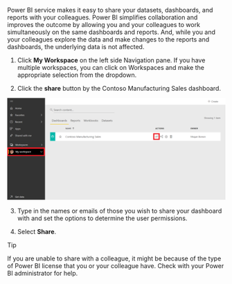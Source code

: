 Power BI service makes it easy to share your datasets, dashboards, and reports with your colleagues. Power BI simplifies collaboration and improves the outcome by allowing you and your colleagues to work simultaneously on the same dashboards and reports. And, while you and your colleagues explore the data and make changes to the reports and dashboards, the underlying data is not affected.

1. Click **My Workspace** on the left side Navigation pane. If you have multiple workspaces, you can click on Workspaces and make the appropriate selection from the dropdown.

2. Click the **share** button by the Contoso Manufacturing Sales dashboard.

![My workspace dashboards](../media/img27.png)

3. Type in the names or emails of those you wish to share your dashboard with and set the options to determine the user permissions.

4. Select **Share**.

> [!TIP]
> If you are unable to share with a colleague, it might be because of the type of Power BI license that you or your colleague have. Check with your Power BI administrator for help.